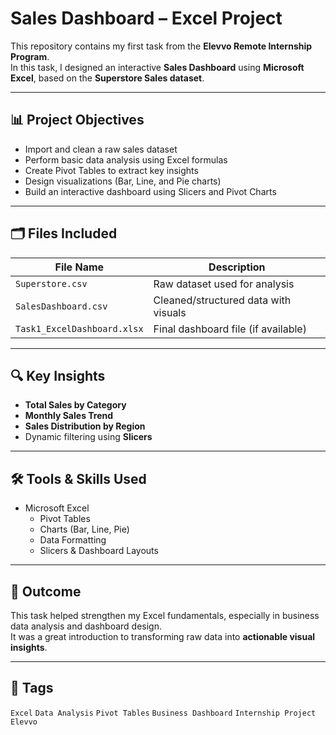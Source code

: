 #  Sales Dashboard – Excel Project

This repository contains my first task from the **Elevvo Remote Internship Program**.  
In this task, I designed an interactive **Sales Dashboard** using **Microsoft Excel**, based on the **Superstore Sales dataset**.

---

## 📊 Project Objectives

- Import and clean a raw sales dataset
- Perform basic data analysis using Excel formulas
- Create Pivot Tables to extract key insights
- Design visualizations (Bar, Line, and Pie charts)
- Build an interactive dashboard using Slicers and Pivot Charts

---

## 🗂 Files Included

| File Name           | Description                            |
|---------------------|----------------------------------------|
| `Superstore.csv`     | Raw dataset used for analysis          |
| `SalesDashboard.csv` | Cleaned/structured data with visuals   |
| `Task1_ExcelDashboard.xlsx` | Final dashboard file (if available) |

---

## 🔍 Key Insights

- **Total Sales by Category**
- **Monthly Sales Trend**
- **Sales Distribution by Region**
- Dynamic filtering using **Slicers**

---

## 🛠 Tools & Skills Used

- Microsoft Excel
  - Pivot Tables
  - Charts (Bar, Line, Pie)
  - Data Formatting
  - Slicers & Dashboard Layouts

---

## 📌 Outcome

This task helped strengthen my Excel fundamentals, especially in business data analysis and dashboard design.  
It was a great introduction to transforming raw data into **actionable visual insights**.

---

## 📎 Tags

`Excel` `Data Analysis` `Pivot Tables` `Business Dashboard` `Internship Project` `Elevvo`
